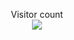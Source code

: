 <p align="center"> Visitor count<br> <img src="https://profile-counter.glitch.me/EdwOK/count.svg" /> </p>